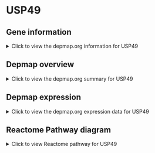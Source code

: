 <h1>USP49</h1>

<h2>Gene information</h2>
<details>
  <summary>Click to view the depmap.org information for USP49</summary>
  <iframe src="https://depmap.org/portal/gene/USP49?tab=about" style="border:none;width:100%;height:800px"></iframe>
</details>

<h2>Depmap overview</h2>
<details>
  <summary>Click to view the depmap.org summary for USP49</summary>
  <iframe src="https://depmap.org/portal/gene/USP49?tab=overview" style="border:none;width:100%;height:800px"></iframe>
</details>

<h2>Depmap expression</h2>
<details>
  <summary>Click to view the depmap.org expression data for USP49</summary>
  <iframe src="https://depmap.org/portal/gene/USP49?tab=characterization" style="border:none;width:100%;height:800px"></iframe>
</details>



<h2>Reactome Pathway diagram</h2>
<details>
  <summary>Click to view Reactome pathway for USP49</summary>
  <p>Ub-specific processing proteases</p>
  <iframe src="https://reactome.org/PathwayBrowser/#/R-HSA-5689880" style="border:none;width:100%;height:800px"></iframe>
</details>



